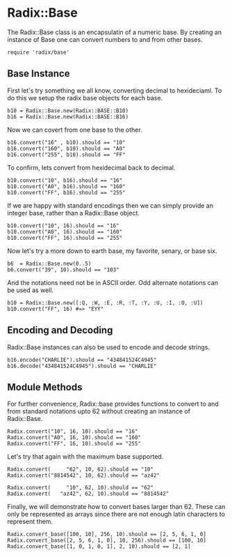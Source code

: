 # Radix::Base

The Radix::Base class is an encapsulatin of a numeric base. By creating
an instance of Base one can convert numbers to and from other bases.

    require 'radix/base'

## Base Instance

First let's try something we all know, converting decimal to hexideciaml.
To do this we setup the radix base objects for each base.

    b10 = Radix::Base.new(Radix::BASE::B10)
    b16 = Radix::Base.new(Radix::BASE::B16)

Now we can covert from one base to the other.

    b16.convert("16" , b10).should == "10"
    b16.convert("160", b10).should == "A0"
    b16.convert("255", b10).should == "FF"

To confirm, lets convert from hexidecimal back to decimal.

    b10.convert("10", b16).should == "16"
    b10.convert("A0", b16).should == "160"
    b10.convert("FF", b16).should == "255"

If we are happy with standard encodings then we can simply provide an
integer base, rather than a Radix::Base object.

    b10.convert("10", 16).should == "16"
    b10.convert("A0", 16).should == "160"
    b10.convert("FF", 16).should == "255"

Now let's try a more down to earth base, my favorite,
senary, or base six.

    b6  = Radix::Base.new(0..5)
    b6.convert("39", 10).should == "103"

And the notations need not be in ASCII order. Odd alternate notations
can be used as well.

    b10 = Radix::Base.new([:Q, :W, :E, :R, :T, :Y, :U, :I, :O, :U])
    b10.convert("FF", 16) #=> "EYY"

## Encoding and Decoding

Radix::Base instances can also be used to encode and decode strings.

    b16.encode("CHARLIE").should == "434841524C4945"
    b16.decode("434841524C4945").should == "CHARLIE"

## Module Methods

For further convenience, Radix::base provides functions to convert to and from
standard notations upto 62 without creating an instance of Radix::Base.

    Radix.convert("10", 16, 10).should == "16"
    Radix.convert("A0", 16, 10).should == "160"
    Radix.convert("FF", 16, 10).should == "255"

Let's try that again with the maximum base supported.

    Radix.convert(     "62", 10, 62).should == "10"
    Radix.convert("8814542", 10, 62).should == "az42"

    Radix.convert(     "10", 62, 10).should == "62"
    Radix.convert(   "az42", 62, 10).should == "8814542"

Finally, we will demonstrate how to convert bases larger than 62.
These can only be represented as arrays since there are not enough
latin characters to represent them.

    Radix.convert_base([100, 10], 256, 10).should == [2, 5, 6, 1, 0]
    Radix.convert_base([2, 5, 6, 1, 0], 10, 256).should == [100, 10]
    Radix.convert_base([1, 0, 1, 0, 1], 2, 10).should == [2, 1]

